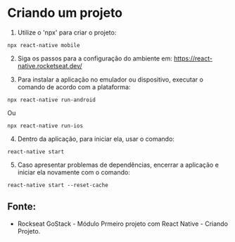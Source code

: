 # Criando um projeto

1. Utilize o 'npx' para criar o projeto:
```
npx react-native mobile
```

2. Siga os passos para a configuração do ambiente em: https://react-native.rocketseat.dev/

3. Para instalar a aplicação no emulador ou dispositivo, executar o comando de acordo com a plataforma:
```
npx react-native run-android
```
Ou
```
npx react-native run-ios
```

4. Dentro da aplicação, para iniciar ela, usar o comando:
```
react-native start
```

5. Caso apresentar problemas de dependências, encerrar a aplicação e iniciar ela novamente com o comando:
```
react-native start --reset-cache
```

## Fonte:
- Rockseat GoStack - Módulo Prmeiro projeto com React Native - Criando Projeto. 
